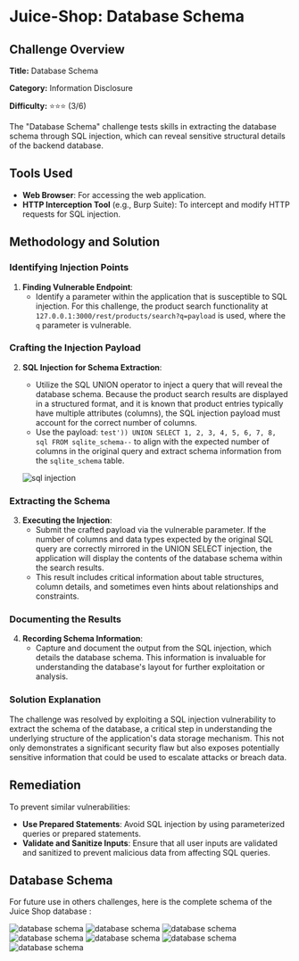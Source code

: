 # Juice-Shop: Database Schema

## Challenge Overview

**Title:** Database Schema

**Category:** Information Disclosure

**Difficulty:** ⭐⭐⭐ (3/6)

The "Database Schema" challenge tests skills in extracting the database schema through SQL injection, which can reveal sensitive structural details of the backend database.

## Tools Used

- **Web Browser**: For accessing the web application.
- **HTTP Interception Tool** (e.g., Burp Suite): To intercept and modify HTTP requests for SQL injection.

## Methodology and Solution

### Identifying Injection Points

1. **Finding Vulnerable Endpoint**:
   - Identify a parameter within the application that is susceptible to SQL injection. For this challenge, the product search functionality at `127.0.0.1:3000/rest/products/search?q=payload` is used, where the `q` parameter is vulnerable.

### Crafting the Injection Payload

2. **SQL Injection for Schema Extraction**:
   - Utilize the SQL UNION operator to inject a query that will reveal the database schema. Because the product search results are displayed in a structured format, and it is known that product entries typically have multiple attributes (columns), the SQL injection payload must account for the correct number of columns.
   - Use the payload: `test')) UNION SELECT 1, 2, 3, 4, 5, 6, 7, 8, sql FROM sqlite_schema--` to align with the expected number of columns in the original query and extract schema information from the `sqlite_schema` table.

   ![sql injection](../assets/difficulty3/database_schema_1.png)

### Extracting the Schema

3. **Executing the Injection**:
   - Submit the crafted payload via the vulnerable parameter. If the number of columns and data types expected by the original SQL query are correctly mirrored in the UNION SELECT injection, the application will display the contents of the database schema within the search results.
   - This result includes critical information about table structures, column details, and sometimes even hints about relationships and constraints.

### Documenting the Results

4. **Recording Schema Information**:
   - Capture and document the output from the SQL injection, which details the database schema. This information is invaluable for understanding the database's layout for further exploitation or analysis.

### Solution Explanation

The challenge was resolved by exploiting a SQL injection vulnerability to extract the schema of the database, a critical step in understanding the underlying structure of the application's data storage mechanism. This not only demonstrates a significant security flaw but also exposes potentially sensitive information that could be used to escalate attacks or breach data.

## Remediation

To prevent similar vulnerabilities:

- **Use Prepared Statements**: Avoid SQL injection by using parameterized queries or prepared statements.
- **Validate and Sanitize Inputs**: Ensure that all user inputs are validated and sanitized to prevent malicious data from affecting SQL queries.

## Database Schema

For future use in others challenges, here is the complete schema of the Juice Shop database :

   ![database schema](../assets/difficulty3/database_schema_2.png)
   ![database schema](../assets/difficulty3/database_schema_3.png)
   ![database schema](../assets/difficulty3/database_schema_4.png)
   ![database schema](../assets/difficulty3/database_schema_5.png)
   ![database schema](../assets/difficulty3/database_schema_6.png)
   ![database schema](../assets/difficulty3/database_schema_7.png)
   ![database schema](../assets/difficulty3/database_schema_8.png)

